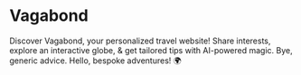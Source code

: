 # Vagabond

Discover Vagabond, your personalized travel website! Share interests, explore an interactive globe, & get tailored tips with AI-powered magic. Bye, generic advice. Hello, bespoke adventures! 🌍 